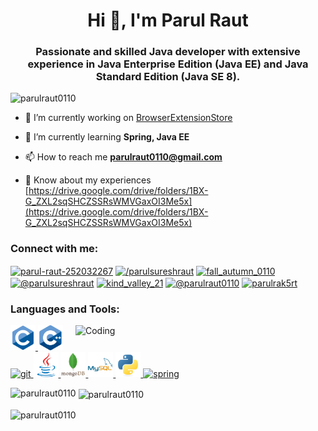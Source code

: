 <h1 align="center">Hi 👋, I'm Parul Raut</h1>
<h3 align="center">Passionate and skilled Java developer with extensive experience in Java Enterprise Edition (Java EE) and Java Standard Edition (Java SE 8).</h3>

<p align="left"> <img src="https://komarev.com/ghpvc/?username=parulraut0110&label=Profile%20views&color=0e75b6&style=flat" alt="parulraut0110" /> </p>

- 🔭 I’m currently working on [BrowserExtensionStore](https://github.com/parulraut0110/BrowserExtnStore-Version-2-)

- 🌱 I’m currently learning **Spring, Java EE**

- 📫 How to reach me **parulraut0110@gmail.com**

- 📄 Know about my experiences [https://drive.google.com/drive/folders/1BX-G_ZXL2sqSHCZSSRsWMVGaxOI3Me5x](https://drive.google.com/drive/folders/1BX-G_ZXL2sqSHCZSSRsWMVGaxOI3Me5x)

<h3 align="left">Connect with me:</h3>
<p align="left">
<a href="https://linkedin.com/in/parul-raut-252032267" target="blank"><img align="center" src="https://raw.githubusercontent.com/rahuldkjain/github-profile-readme-generator/master/src/images/icons/Social/linked-in-alt.svg" alt="parul-raut-252032267" height="30" width="40" /></a>
<a href="https://kaggle.com//parulsureshraut" target="blank"><img align="center" src="https://raw.githubusercontent.com/rahuldkjain/github-profile-readme-generator/master/src/images/icons/Social/kaggle.svg" alt="/parulsureshraut" height="30" width="40" /></a>
<a href="https://instagram.com/fall_autumn_0110" target="blank"><img align="center" src="https://raw.githubusercontent.com/rahuldkjain/github-profile-readme-generator/master/src/images/icons/Social/instagram.svg" alt="fall_autumn_0110" height="30" width="40" /></a>
<a href="https://www.youtube.com/c/@parulsureshraut" target="blank"><img align="center" src="https://raw.githubusercontent.com/rahuldkjain/github-profile-readme-generator/master/src/images/icons/Social/youtube.svg" alt="@parulsureshraut" height="30" width="40" /></a>
<a href="https://www.codechef.com/users/kind_valley_21" target="blank"><img align="center" src="https://cdn.jsdelivr.net/npm/simple-icons@3.1.0/icons/codechef.svg" alt="kind_valley_21" height="30" width="40" /></a>
<a href="https://www.hackerrank.com/@parulraut0110" target="blank"><img align="center" src="https://raw.githubusercontent.com/rahuldkjain/github-profile-readme-generator/master/src/images/icons/Social/hackerrank.svg" alt="@parulraut0110" height="30" width="40" /></a>
<a href="https://auth.geeksforgeeks.org/user/parulrak5rt" target="blank"><img align="center" src="https://raw.githubusercontent.com/rahuldkjain/github-profile-readme-generator/master/src/images/icons/Social/geeks-for-geeks.svg" alt="parulrak5rt" height="30" width="40" /></a>
</p>

<h3 align="left">Languages and Tools:</h3>
<img align="right" alt="Coding" width="400" scr="https://cdn.dribbble.com/users/4055494/screenshots/15215756/media/d2b66c4ca0192aa26d103448b3d1518b.gif">
<p align="left"> <a href="https://www.cprogramming.com/" target="_blank" rel="noreferrer"> <img src="https://raw.githubusercontent.com/devicons/devicon/master/icons/c/c-original.svg" alt="c" width="40" height="40"/> </a> <a href="https://www.w3schools.com/cpp/" target="_blank" rel="noreferrer"> <img src="https://raw.githubusercontent.com/devicons/devicon/master/icons/cplusplus/cplusplus-original.svg" alt="cplusplus" width="40" height="40"/> </a> <a href="https://git-scm.com/" target="_blank" rel="noreferrer"> <img src="https://www.vectorlogo.zone/logos/git-scm/git-scm-icon.svg" alt="git" width="40" height="40"/> </a> <a href="https://www.java.com" target="_blank" rel="noreferrer"> <img src="https://raw.githubusercontent.com/devicons/devicon/master/icons/java/java-original.svg" alt="java" width="40" height="40"/> </a> <a href="https://www.mongodb.com/" target="_blank" rel="noreferrer"> <img src="https://raw.githubusercontent.com/devicons/devicon/master/icons/mongodb/mongodb-original-wordmark.svg" alt="mongodb" width="40" height="40"/> </a> <a href="https://www.mysql.com/" target="_blank" rel="noreferrer"> <img src="https://raw.githubusercontent.com/devicons/devicon/master/icons/mysql/mysql-original-wordmark.svg" alt="mysql" width="40" height="40"/> </a> <a href="https://www.python.org" target="_blank" rel="noreferrer"> <img src="https://raw.githubusercontent.com/devicons/devicon/master/icons/python/python-original.svg" alt="python" width="40" height="40"/> </a> <a href="https://spring.io/" target="_blank" rel="noreferrer"> <img src="https://www.vectorlogo.zone/logos/springio/springio-icon.svg" alt="spring" width="40" height="40"/> </a> </p>

<p><img align="left" src="https://github-readme-stats.vercel.app/api/top-langs?username=parulraut0110&show_icons=true&locale=en&layout=compact" alt="parulraut0110" /></p>

<p>&nbsp;<img align="center" src="https://github-readme-stats.vercel.app/api?username=parulraut0110&show_icons=true&locale=en" alt="parulraut0110" /></p>

<p><img align="center" src="https://github-readme-streak-stats.herokuapp.com/?user=parulraut0110&" alt="parulraut0110" /></p>
